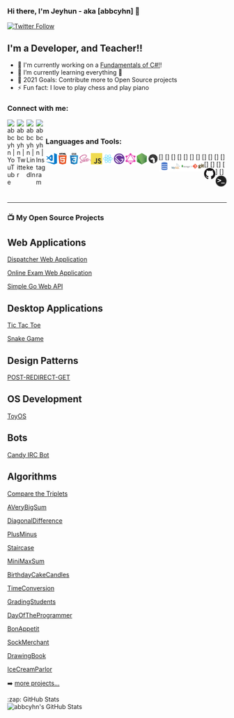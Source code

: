### Hi there, I'm Jeyhun - aka [abbcyhn] 👋

[![Twitter Follow](https://img.shields.io/twitter/follow/abbcyhn?color=1DA1F2&logo=twitter&style=for-the-badge)](https://twitter.com/intent/follow?original_referer=https%3A%2F%2Fgithub.com%2Fabbcyhn&screen_name=abbcyhn)

## I'm a Developer, and Teacher!!

- 🔭 I'm currently working on a [Fundamentals of C#!][course]!
- 🌱 I’m currently learning everything 🤣
- 🥅 2021 Goals: Contribute more to Open Source projects
- ⚡ Fun fact: I love to play chess and play piano

### Connect with me:

[<img align="left" alt="abbcyhn | YouTube" width="22px" src="https://cdn.jsdelivr.net/npm/simple-icons@v3/icons/youtube.svg" />][youtube]
[<img align="left" alt="abbcyhn | Twitter" width="22px" src="https://cdn.jsdelivr.net/npm/simple-icons@v3/icons/twitter.svg" />][twitter]
[<img align="left" alt="abbcyhn | LinkedIn" width="22px" src="https://cdn.jsdelivr.net/npm/simple-icons@v3/icons/linkedin.svg" />][linkedin]
[<img align="left" alt="abbcyhn | Instagram" width="22px" src="https://cdn.jsdelivr.net/npm/simple-icons@v3/icons/instagram.svg" />][instagram]

<br />

### Languages and Tools:

[<img align="left" alt="Visual Studio Code" width="26px" src="https://raw.githubusercontent.com/github/explore/80688e429a7d4ef2fca1e82350fe8e3517d3494d/topics/visual-studio-code/visual-studio-code.png" />]
[<img align="left" alt="HTML5" width="26px" src="https://raw.githubusercontent.com/github/explore/80688e429a7d4ef2fca1e82350fe8e3517d3494d/topics/html/html.png" />]
[<img align="left" alt="CSS3" width="26px" src="https://raw.githubusercontent.com/github/explore/80688e429a7d4ef2fca1e82350fe8e3517d3494d/topics/css/css.png" />]
[<img align="left" alt="Sass" width="26px" src="https://raw.githubusercontent.com/github/explore/80688e429a7d4ef2fca1e82350fe8e3517d3494d/topics/sass/sass.png" />]
[<img align="left" alt="JavaScript" width="26px" src="https://raw.githubusercontent.com/github/explore/80688e429a7d4ef2fca1e82350fe8e3517d3494d/topics/javascript/javascript.png" />]
[<img align="left" alt="React" width="26px" src="https://raw.githubusercontent.com/github/explore/80688e429a7d4ef2fca1e82350fe8e3517d3494d/topics/react/react.png" />]
[<img align="left" alt="Gatsby" width="26px" src="https://raw.githubusercontent.com/github/explore/e94815998e4e0713912fed477a1f346ec04c3da2/topics/gatsby/gatsby.png" />]
[<img align="left" alt="GraphQL" width="26px" src="https://raw.githubusercontent.com/github/explore/80688e429a7d4ef2fca1e82350fe8e3517d3494d/topics/graphql/graphql.png" />]
[<img align="left" alt="Node.js" width="26px" src="https://raw.githubusercontent.com/github/explore/80688e429a7d4ef2fca1e82350fe8e3517d3494d/topics/nodejs/nodejs.png" />]
[<img align="left" alt="Deno" width="26px" src="https://raw.githubusercontent.com/github/explore/361e2821e2dea67711cde99c9c40ed357061cf27/topics/deno/deno.png" />]
[<img align="left" alt="SQL" width="26px" src="https://raw.githubusercontent.com/github/explore/80688e429a7d4ef2fca1e82350fe8e3517d3494d/topics/sql/sql.png" />]
[<img align="left" alt="MySQL" width="26px" src="https://raw.githubusercontent.com/github/explore/80688e429a7d4ef2fca1e82350fe8e3517d3494d/topics/mysql/mysql.png" />]
[<img align="left" alt="MongoDB" width="26px" src="https://raw.githubusercontent.com/github/explore/80688e429a7d4ef2fca1e82350fe8e3517d3494d/topics/mongodb/mongodb.png" />]
[<img align="left" alt="Git" width="26px" src="https://raw.githubusercontent.com/github/explore/80688e429a7d4ef2fca1e82350fe8e3517d3494d/topics/git/git.png" />]
[<img align="left" alt="GitHub" width="26px" src="https://raw.githubusercontent.com/github/explore/78df643247d429f6cc873026c0622819ad797942/topics/github/github.png" />]
[<img align="left" alt="Terminal" width="26px" src="https://raw.githubusercontent.com/github/explore/80688e429a7d4ef2fca1e82350fe8e3517d3494d/topics/terminal/terminal.png" />]

<br />
<br />

---

### 📺 My Open Source Projects

## Web Applications
[Dispatcher Web Application](https://github.com/abbcyhn/dispatcher)

[Online Exam Web Application](https://github.com/abbcyhn/online-exam)

[Simple Go Web API](https://github.com/abbcyhn/simple-go-web-api)

## Desktop Applications
[Tic Tac Toe](https://github.com/abbcyhn/game-tictactoe-winform)

[Snake Game](https://github.com/abbcyhn/game-snake-winform)

## Design Patterns
[POST-REDIRECT-GET](https://github.com/abbcyhn/pattern-prg)

## OS Development
[ToyOS](https://github.com/abbcyhn/toyos)

## Bots
[Candy IRC Bot](https://github.com/abbcyhn/candyirc)

## Algorithms
[Compare the Triplets](https://github.com/abbcyhn/algorithms/tree/master/CompareTheTriplets)

[AVeryBigSum](https://github.com/abbcyhn/algorithms/tree/master/AVeryBigSum)

[DiagonalDifference](https://github.com/abbcyhn/algorithms/tree/master/DiagonalDifference)

[PlusMinus](https://github.com/abbcyhn/algorithms/tree/master/PlusMinus)

[Staircase](https://github.com/abbcyhn/algorithms/tree/master/Staircase)

[MiniMaxSum](https://github.com/abbcyhn/algorithms/tree/master/MiniMaxSum)

[BirthdayCakeCandles](https://github.com/abbcyhn/algorithms/tree/master/BirthdayCakeCandles)

[TimeConversion](https://github.com/abbcyhn/algorithms/tree/master/TimeConversion)

[GradingStudents](https://github.com/abbcyhn/algorithms/tree/master/GradingStudents)

[DayOfTheProgrammer](https://github.com/abbcyhn/algorithms/tree/master/DayOfTheProgrammer)

[BonAppetit](https://github.com/abbcyhn/algorithms/tree/master/BonAppetit)

[SockMerchant](https://github.com/abbcyhn/algorithms/tree/master/SockMerchant)

[DrawingBook](https://github.com/abbcyhn/algorithms/tree/master/DrawingBook)

[IceCreamParlor](https://github.com/abbcyhn/algorithms/tree/master/IceCreamParlor)

➡️ [more projects...](https://github.com/abbcyhn?tab=repositories)

<summary>:zap: GitHub Stats</summary>
<img align="left" alt="abbcyhn's GitHub Stats" src="https://github-readme-stats.vercel.app/api?username=abbcyhn&show_icons=true&hide_border=true" />


[twitter]: https://twitter.com/abbcyhn
[instagram]: https://instagram.com/abbcyhn
[linkedin]: https://linkedin.com/in/abbcyhn
[youtube]: https://www.youtube.com/channel/UC5WQUToElvtpk0A4VZUZAjw
[course]: https://www.youtube.com/watch?v=na12UXJEvVs&list=PLvtQ30gwDIunsz2-hyFteAF8BgJKP36Z-
